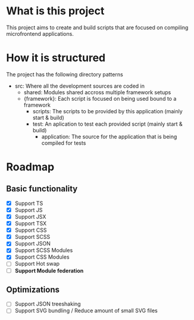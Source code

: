 # What is this project
This project aims to create and build scripts that are focused on compiling microfrontend applications.

# How it is structured
The project has the following directory patterns

- src: Where all the development sources are coded in
    - shared: Modules shared accross multiple framework setups
    - {framework}: Each script is focused on being used bound to a framework
        - scripts: The scripts to be provided by this application (mainly start & build)
        - test: An aplication to test each provided script (mainly start & build)
            - application: The source for the application that is being compiled for tests

# Roadmap
## Basic functionality
- [x] Support TS 
- [x] Support JS 
- [x] Support JSX 
- [x] Support TSX 
- [x] Support CSS
- [x] Support SCSS
- [x] Support JSON
- [x] Support SCSS Modules
- [x] Support CSS Modules
- [ ] Support Hot swap
- [ ] **Support Module federation**

## Optimizations
- [ ] Support JSON treeshaking
- [ ] Support SVG bundling / Reduce amount of small SVG files